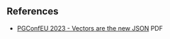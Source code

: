 
## References

- [PGConfEU 2023 - Vectors are the new JSON](https://www.postgresql.eu/events/pgconfeu2023/sessions/session/4592/slides/435/pgconfeu2023_vectors.pdf) PDF


